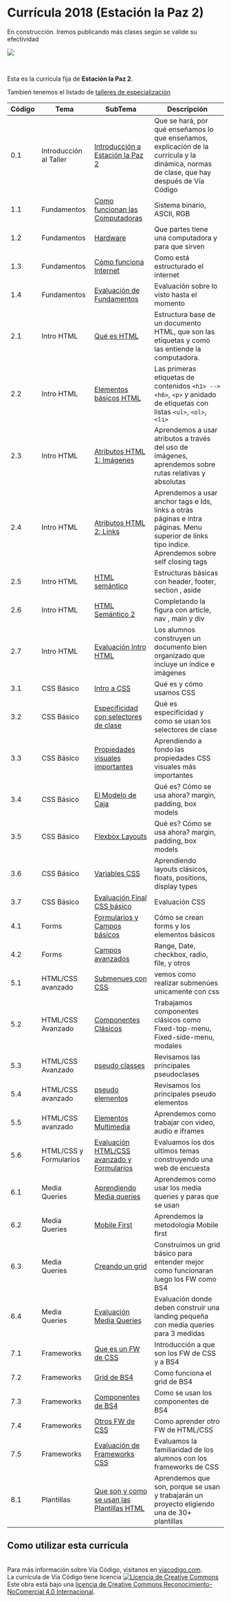 # Currícula 2018 (Estación la Paz 2)

En construcción. Iremos publicando más clases según se valide su efectividad

<p > <img src="https://viacodigo.com/images/logo_azul.svg" ></p>
<br>

Esta es la currícula fija de **Estación la Paz 2**.

Tambień tenemos el listado de [talleres de especialización](Talleres.md)

| Código | Tema                   | SubTema                                                                                                                                                                                                                                                                 | Descripción                                                                                                                                        |
| ------ | ---------------------- | ----------------------------------------------------------------------------------------------------------------------------------------------------------------------------------------------------------------------------------------------------------------------- | -------------------------------------------------------------------------------------------------------------------------------------------------- |
| 0.1    | Introducción al Taller | [Introducción a Estación la Paz 2](https://github.com/Via-Codigo/curricula2018/blob/master/0.0%20Introducci%C3%B3n%20al%20taller/Gu%C3%ADa%20de%20clase%20-%20Introducci%C3%B3n%20al%20taller.md)                                                                       | Que se hará, por qué enseñamos lo que enseñamos, explicación de la currícula y la dinámica, normas de clase, que hay después de Vía Código         |
| 1.1    | Fundamentos            | [Como funcionan las Computadoras](https://github.com/Via-Codigo/curricula2018/blob/master/1.1%20C%C3%B3mo%20funcionan%20las%20computadoras/Gu%C3%ADa%20de%20clase%20-%20C%C3%B3mo%20funcionan%20las%20computadoras.md)                                                  | Sistema binario, ASCII, RGB                                                                                                                        |  |
| 1.2    | Fundamentos            | [Hardware](https://github.com/Via-Codigo/curricula2018/blob/master/1.2%20Hardware/Gu%C3%ADa%20de%20clase%20-%20Hardware.md)                                                                                                                                             | Que partes tiene una computadora y para que sirven                                                                                                 |
| 1.3    | Fundamentos            | [Cómo funciona Internet](https://github.com/Via-Codigo/curricula2018/blob/master/1.3%20C%C3%B3mo%20funciona%20Internet/Gu%C3%ADa%20de%20clase%20-%20C%C3%B3mo%20funciona%20Internet.md)                                                                                 | Como está estructurado el internet                                                                                                                 |
| 1.4    | Fundamentos            | [Evaluación de Fundamentos](#)                                                                                                                                                                                                                                          | Evaluación sobre lo visto hasta el momento                                                                                                         |
| 2.1    | Intro HTML             | [Qué es HTML](https://github.com/Via-Codigo/curricula2018/blob/master/2.1%20Qu%C3%A9%20es%20HTML/Gu%C3%ADa%20de%20clase%20-%20Qu%C3%A9%20es%20HTML.md)                                                                                                                  | Estructura base de un documento HTML, que son las etiquetas y como las entiende la computadora.                                                    |
| 2.2    | Intro HTML             | [Elementos básicos HTML](https://github.com/Via-Codigo/curricula2018/blob/master/2.2%20Elementos%20b%C3%A1sicos%20HTML/Gu%C3%ADa%20de%20clase%20-%20Elementos%20b%C3%A1sicos%20HTML.md)                                                                                 | Las primeras etiquetas de contenidos `<h1> --> <h6>`, `<p>` y anidado de etiquetas con listas `<ul>`, `<ol>`, `<li>`                               |
| 2.3    | Intro HTML             | [Atributos HTML 1: Imágenes](https://github.com/Via-Codigo/curricula2018/blob/master/2.3%20Atributos%20HTML%201:Im%C3%A1genes/Gu%C3%ADa%20de%20clase%20-%20Atributos%20HTML%201:Im%C3%A1genes.md)                                                                       | Aprendemos a usar atributos a través del uso de imágenes, aprendemos sobre rutas relativas y absolutas                                             |
| 2.4    | Intro HTML             | [Atributos HTML 2: Links](https://github.com/Via-Codigo/curricula2018/blob/master/2.4%20Atributos%20HTML%202:Links/Gu%C3%ADa%20de%20clase%20-%20Atributos%20HTML%202:Links.md)                                                                                          | Aprendemos a usar anchor tags e Ids, links a otrás páginas e intra páginas. Menu superior de links tipo indice. Aprendemos sobre self closing tags |
| 2.5    | Intro HTML             | [HTML semántico](https://github.com/Via-Codigo/curricula2018/blob/master/2.5%20HTML%20Sem%C3%A1ntico/Gu%C3%ADa%20de%20clase%20-%20HTML%20Sem%C3%A1ntico.md)                                                                                                             | Estructuras básicas con header, footer, section , aside                                                                                            |
| 2.6    | Intro HTML             | [HTML Semántico 2](https://github.com/Via-Codigo/curricula2018/blob/master/2.6%20HTML%20Sem%C3%A1ntico%202/Gu%C3%ADa%20de%20clase%20-%20HTML%20Sem%C3%A1ntico%202.md)                                                                                                   | Completando la figura con article, nav , main y div                                                                                                |
| 2.7    | Intro HTML             | [Evaluación Intro HTML](https://github.com/Via-Codigo/curricula2018/blob/master/2.7%20Evaluaci%C3%B3n%20HTML/Gu%C3%ADa%20de%20correcci%C3%B3n.md)                                                                                                                       | Los alumnos construyen un documento bien organizado que incluye un índice e imágenes                                                               |
| 3.1    | CSS Básico             | [Intro a CSS](https://github.com/Via-Codigo/curricula2018/blob/master/3.1%20Introducci%C3%B3n%20a%20CSS/Gu%C3%ADa%20de%20clase%20-%20Introducci%C3%B3n%20a%20CSS.md)                                                                                                    | Qué es y cómo usamos CSS                                                                                                                           |
| 3.2    | CSS Básico             | [Especificidad con selectores de clase](https://github.com/Via-Codigo/curricula2018/blob/master/3.2%20Especificidad%20con%20selectores%20de%20clase/Gu%C3%ADa%20de%20clase%20-%20Especificidad%20con%20selectores%20de%20clase.md)                                      | Qué es especificidad y como se usan los selectores de clase                                                                                        |
| 3.3    | CSS Básico             | [Propiedades visuales importantes](https://github.com/Via-Codigo/curricula2018/blob/master/3.3%20Propiedades%20visuales%20importantes/Gu%C3%ADa%20de%20clase%20-%20Propiedades%20visuales%20importantes.md)                                                             | Aprendiendo a fondo las propiedades CSS visuales más importantes                                                                                   |
| 3.4    | CSS Básico             | [El Modelo de Caja](https://github.com/Via-Codigo/curricula2018/blob/master/3.4%20Modelo%20de%20Caja/Gu%C3%ADa%20de%20clase%20-%20Modelo%20de%20Caja.md)                                                                                                                | Qué es? Cómo se usa ahora? margin, padding, box models                                                                                             |
| 3.5    | CSS Básico             | [Flexbox Layouts](https://github.com/Via-Codigo/curricula2018/blob/master/3.5%20Flexbox%20Layout/Gu%C3%ADa%20de%20clase%20-%20Layouts%20B%C3%A1sicos.md)                                                                                                                | Qué es? Cómo se usa ahora? margin, padding, box models                                                                                             |
| 3.6    | CSS Básico             | [Variables CSS](https://github.com/Via-Codigo/curricula2018/blob/master/3.6%20Variables%20CSS/Gu%C3%ADa%20de%20clase%20-%20variables%20CSS.md)                                                                                                                          | Aprendiendo layouts clásicos, floats, positions, display types                                                                                     |
| 3.7    | CSS Básico             | [Evaluación Final CSS básico](https://github.com/Via-Codigo/curricula2018/blob/master/3.7%20Evaluaci%C3%B3n%20final%20CSS%20B%C3%A1sico/Gu%C3%ADa%20de%20clase%20-%20Evaluaci%C3%B3n%20final%20CSS%20B%C3%A1sico.md)                                                    | Evaluación CSS                                                                                                                                     |
| 4.1    | Forms                  | [Formularios y Campos básicos](https://github.com/Via-Codigo/curricula2018/blob/master/4.1%20Formularios%20y%20campos%20b%C3%A1sicos/Gu%C3%ADa%20de%20clase%20-%20Formularios.md)                                                                                       | Cómo se crean forms y los elementos básicos                                                                                                        |
| 4.2    | Forms                  | [Campos avanzados](https://github.com/Via-Codigo/curricula2018/blob/master/4.2%20Campos%20avanzados/Gu%C3%ADa%20de%20clase%20-%20Formularios.md)                                                                                                                        | Range, Date, checkbox, radio, file, y otros                                                                                                        |
| 5.1    | HTML/CSS avanzado      | [Submenues con CSS](https://github.com/Via-Codigo/curricula2018/blob/master/5.1%20Submenues%20con%20CSS/Gu%C3%ADa%20de%20clase%20-%20Submenues%20con%20CSS.md)                                                                                                          | vemos como realizar submenúes unicamente con css                                                                                                   |
| 5.2    | HTML/CSS Avanzado      | [Componentes Clásicos](https://github.com/Via-Codigo/curricula2018/blob/master/5.2%20Componentes%20Cl%C3%A1sicos/Gu%C3%ADa%20de%20clase%20-%20Componentes%20Cl%C3%A1sicos.md)                                                                                           | Trabajamos componentes clásicos como Fixed-top-menu, Fixed-side-menu, modales                                                                      |
| 5.3    | HTML/CSS Avanzado      | [pseudo classes](https://github.com/Via-Codigo/curricula2018/blob/master/5.3%20Pseudo%20Clases/Gu%C3%ADa%20de%20clase%20-%20Pseudo%20Clases.md)                                                                                                                         | Revisamos las principales pseudoclases                                                                                                             |
| 5.4    | HTML/CSS avanzado      | [pseudo elementos](https://github.com/Via-Codigo/curricula2018/blob/master/5.4%20Pseudo%20Elementos/Gu%C3%ADa%20de%20clase%20-%20Pseudo%20Elementos.md)                                                                                                                 | Revisamos los principales pseudo elementos                                                                                                         |
| 5.5    | HTML/CSS avanzado      | [Elementos Multimedia](https://github.com/Via-Codigo/curricula2018/blob/master/5.5%20Elementos%20Multimedia/Gu%C3%ADa%20de%20clase%20-%20Elementos%20Multimedia.md)                                                                                                     | Aprendemos como trabajar con video, audio e iframes                                                                                                |
| 5.6    | HTML/CSS y Formularios | [Evaluación HTML/CSS avanzado y Formularios](https://github.com/Via-Codigo/curricula2018/blob/master/5.6%20Evaluaci%C3%B3n%20HTML%20y%20CSS%20avanzado%20y%20Formularios/Gu%C3%ADa%20de%20clase%20-%20Evaluaci%C3%B3n%20HTML%20y%20CSS%20avanzado%20y%20Formularios.md) | Evaluamos los dos ultimos temas construyendo una web de encuesta                                                                                   |
| 6.1    | Media Queries          | [Aprendiendo Media queries](https://github.com/Via-Codigo/curricula2018/blob/master/6.1%20Aprendiendo%20Media%20Queries/Gu%C3%ADa%20de%20clase%20-%20Aprendiendo%20Media%20Queries.md)                                                                                  | Aprendemos como usar los media queries y paras que se usan                                                                                         |
| 6.2    | Media Queries          | [Mobile First](https://github.com/Via-Codigo/curricula2018/blob/master/6.2%20Mobile%20First/Gu%C3%ADa%20de%20clase%20-%20Mobile%20First.md)                                                                                                                             | Aprendemos la metodología Mobile first                                                                                                             |
| 6.3    | Media Queries          | [Creando un grid ](https://github.com/Via-Codigo/curricula2018/blob/master/6.3%20Creando%20un%20grid/Gu%C3%ADa%20de%20clase%20-%20Creando%20un%20grid.md)                                                                                                               | Construimos un grid básico para entender mejor como funcionaran luego los FW como BS4                                                              |
| 6.4    | Media Queries          | [Evaluación Media Queries](https://github.com/Via-Codigo/curricula2018/blob/master/6.4%20Evaluaci%C3%B3n%20Media%20Queries/Gu%C3%ADa%20de%20clase%20-%20Evaluaci%C3%B3n%20Media%20Queries.md)                                                                           | Evaluación donde deben construir una landing pequeña con media queries para 3 medidas                                                              |
| 7.1    | Frameworks             | [Que es un FW de CSS](https://github.com/Via-Codigo/curricula2018/blob/master/7.1%20Que%20es%20un%20FW%20de%20CSS/Gu%C3%ADa%20de%20clase%20-%20Que%20es%20un%20FW%20de%20CSS.md)                                                                                        | Introducción a que son los FW de CSS y a BS4                                                                                                       |
| 7.2    | Frameworks             | [Grid de BS4](https://github.com/Via-Codigo/curricula2018/blob/master/7.2%20El%20Grid%20de%20BS4/Gu%C3%ADa%20de%20clase%20-%20El%20Grid%20de%20BS4.md)                                                                                                                  | Como funciona el grid de BS4                                                                                                                       |
| 7.3    | Frameworks             | [Componentes de BS4 ](https://github.com/Via-Codigo/curricula2018/blob/master/7.3%20Componentes%20de%20BS4/Gu%C3%ADa%20de%20clase%20-%20Componentes%20de%20BS4.md)                                                                                                      | Como se usan los componentes de BS4                                                                                                                |
| 7.4    | Frameworks             | [Otros FW de CSS](https://github.com/Via-Codigo/curricula2018/blob/master/7.4%20Trabajando%20con%20otros%20Frameworks%20de%20CSS/Gu%C3%ADa%20de%20clase%20-%20Trabajando%20con%20otros%20Frameworks%20de%20CSS.md)                                                      | Como aprender otro FW de HTML/CSS                                                                                                                  |
| 7.5    | Frameworks             | [Evaluación de Frameworks CSS](https://github.com/Via-Codigo/curricula2018/tree/master/7.5%20Evaluaci%C3%B3n%20de%20Frameworks%20CSS)                                                                                                                                   | Evaluamos la familiaridad de los alumnos con los frameworks de CSS                                                                                 |
| 8.1    | Plantillas             | [Que son y como se usan las Plantillas HTML](https://github.com/Via-Codigo/curricula2018/tree/master/8.1%20Que%20son%20y%20como%20se%20usan%20las%20Plantillas%20HTML)                                                                                                  | Aprendemos que son, porque se usan y trabajarán un proyecto eligiendo una de 30+ plantillas                                                        |

## Como utilizar esta currícula

<br>
Para más información sobre Vía Código, visitanos en <a href="https://www.viacodigo.com">viacodigo.com</a>.
<br>
La currícula de Vía Código tiene licencia <a rel="license" href="http://creativecommons.org/licenses/by-nc/4.0/"><img alt="Licencia de Creative Commons" style="border-width:0" src="https://i.creativecommons.org/l/by-nc/4.0/88x31.png" /></a><br />Este obra está bajo una <a rel="license" href="http://creativecommons.org/licenses/by-nc/4.0/">licencia de Creative Commons Reconocimiento-NoComercial 4.0 Internacional</a>.

